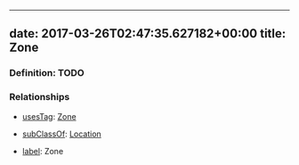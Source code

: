
---
date: 2017-03-26T02:47:35.627182+00:00
title: Zone
---
### Definition: TODO

### Relationships

* [usesTag](https://brickschema.org/schema/1.0/BrickFrame#usesTag): [Zone](https://brickschema.org/schema/1.0/BrickTag#Zone)

* [subClassOf](http://www.w3.org/2000/01/rdf-schema#subClassOf): [Location](https://brickschema.org/schema/1.0/Brick#Location)

* [label](http://www.w3.org/2000/01/rdf-schema#label): Zone
